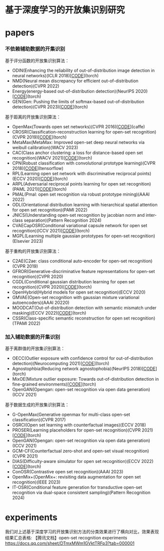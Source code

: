 # 基于深度学习的开放集识别研究

# papers

### 不依赖辅助数据的开集识别

基于评分函数的开放集识别算法：

- ODIN(Enhancing the reliability of out-of-distribution image detection in neural networks)(ICLR 2018)[[CODE](https://github.com/facebookresearch/odin)](torch)
- NMD(Neural mean discrepancy for efficient out-of-distribution detection)(CVPR 2022)
- Energy(energy-based out-of-distribution detection)(NeurIPS 2020)[[CODE](https://github.com/wetliu/energy_ood)](torch)
- GEN(Gen: Pushing the limits of softmax-based out-of-distribution detection)(CVPR 2023)[[CODE](https://github.com/xixiliu95/gen)](torch)

基于距离的开放集识别算法：

- OpenMax(Towards open set networks)(CVPR 2016)[[CODE](https://github.com/abhijitbendale/OSDN)](caffe)
- CROSR(Classification-reconstruction learning for open-set recognition)(CVPR 2019)[[CODE](https://github.com/saketd403/CROSR)](torch)
- MetaMax(MetaMax: Improved open-set deep neural networks via weibull calibration)(WACV 2023)
- CAC(Class anchor clustering: a loss for distance-based open set recognition)(WACV 2021)[[CODE](https://github.com/dimitymiller/cac-openset)](torch)
- CPN(Robust classification with convolutional prototype learning)(CVPR 2018)[[CODE](https://github.com/YangHM/Convolutional-Prototype-Learning)](tensorflow)
- RPL(Learning open set network with discriminative reciprocal points)(ECCV 2020)[[CODE](https://github.com/KevLuo/OpenSet_ReciprocalPoints)](torch)
- ARPL(Adversarial reciprocal points learning for open set recognition)(PAML 2021)[[CODE](https://github.com/iCGY96/ARPL)](torch)
- PMAL(Pmal: open set recognition via robust prototype mining)(AAAI 2022)
- ODL(Orientational distribution learning with hierarchical spatial attention for open set recognition)(PAMI 2022)
- JNICS(Understanding open-set recognition by jacobian norm and inter-class separation)(Pattern Recognition 2024)
- CVAECapOSR(Conditional variational capsule network for open set recognition)(ICCV 2021)[[CODE](https://github.com/guglielmocamporese/cvaecaposr)](torch)
- MGPL(Learning multiple gaussian prototypes for open-set recognition)(Elsevier 2023)

基于重构的开放集识别算法：

- C2AE(C2ae: class conditional auto-encoder for open-set recognition)(CVPR 2019)
- GFROR(Generative-discriminative feature representations for open-set recognition)(CVPR 2020)
- CGDL(Conditional gaussian distribution learning for open set recognition)(CVPR 2020)[[CODE](https://github.com/loganriggs/conditionalGaussionRecreation)](torch)
- OpenHybrid(Hybrid models for open set recognition)(ECCV 2020)
- GMVAE(Open-set recognition with gaussian mixture variational autoencoders)(AAAI 20220)
- MOODCAT(Out-of-distribution detection with semantic mismatch under masking)(ECCV 2022)[[CODE](https://github.com/cure-lab/moodcat)](torch)
- CSSR(Class-specific semantic reconstruction for open set recognition)(TPAMI 2022)

### 加入辅助数据的开集识别

基于离群值的开放集识别算法：

- OECC(Outlier exposure with confidence control for out-of-distribution detection)(Neurocomputing 2021)[[CODE](https://github.com/nazim1021/OOD-detection-using-OECC)](torch)
- Agnostophbia(Reducing network agnostophobia)(NeurIPS 2018)[[CODE](https://github.com/Vastlab/Reducing-Network-Agnostophobia)](torch)
- MixOE(Mixture outlier exposure: Towards out-of-distribution detection in fine-grained environments)[[CODE](https://github.com/zjysteven/mixoe)](torch)
- OpenGAN(Opengan: open-set recognition via open data generation)(ICCV 2021)

基于数据生成的开放集识别算法：

- G-OpenMax(Generative openmax for multi-class open-set classification)(CVPR 2017)
- OSRCI(Open set learning with counterfactual images)(ECCV 2018)
- PROSER(Learning placeholders for open-set recognition)(CVPR 2021)[[CODE](https://github.com/zhoudw-zdw/CVPR21-Proser)](torch)
- OpenGAN(Opengan: open-set recognition via open data generation)(ICCV 2021)
- GCM-CF(Counterfactual zero-shot and open-set visual recognition)(CVPR 2021)
- DIAS(Difficulty-aware simulator for open set recognition)(ECCV 2022)[[CODE](https://github.com/wjun0830/difficulty-aware-simulator)](torch)
- ConOSR(Contrastive open set recognition)(AAAI 2023)
- OpenMix+(OpenMix+: revisiting data augmentation for open set recognition)(IEEE 2023)
- IT-OSR(Conditional feature generation for transductive open-set recognition via dual-space consistent sampling)(Pattern Recognition 2024)

# experiments

我们对上述基于深度学习的开放集识别方法的分类效果进行了横向对比，效果表现结果汇总表格:
【腾讯文档】open-set recognition experiments
https://docs.qq.com/sheet/DTmxMWm1GVktTRFp3?tab=000001

